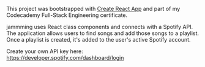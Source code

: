 This project was bootstrapped with [Create React App](https://github.com/facebook/create-react-app) and part of my Codecademy Full-Stack Engineering certificate.

jammming uses React class components and connects with a Spotify API. The application allows users to find songs and add those songs to a playlist. Once a playlist is created, it's added to the user's active Spotify account.

Create your own API key here: https://developer.spotify.com/dashboard/login
